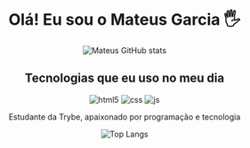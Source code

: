 <h1 align="center">Olá! Eu sou o Mateus Garcia 🖐️</h1>

<p align="center">
  <img src="https://github-readme-stats.vercel.app/api?username=mateusgarciaa&show_icons=true&theme=&count_private=true" alt="Mateus GitHub stats">
</p>

<h2 align="center">Tecnologias que eu uso no meu dia</h2>

<p align="center">
  <img src="https://img.shields.io/badge/HTML5-E34F26?style=for-the-badge&logo=html5&logoColor=white" alt="html5">
  <img src="https://img.shields.io/badge/CSS3-1572B6?style=for-the-badge&logo=css3&logoColor=white" alt="css">
  <img src="https://img.shields.io/badge/JavaScript-F7DF1E?style=for-the-badge&logo=javascript&logoColor=black" alt="js">
</p>

<p align="center">
  Estudante da Trybe, apaixonado por programação e tecnologia
</p>

<p align="center">
  <img src="https://github-readme-stats.vercel.app/api/top-langs/?username=mateusgarciaa&layout=compact" alt="Top Langs">
</p>
